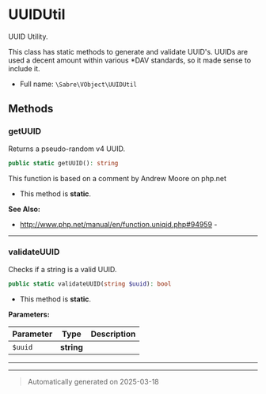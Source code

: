 
# UUIDUtil

UUID Utility.

This class has static methods to generate and validate UUID's.
UUIDs are used a decent amount within various *DAV standards, so it made
sense to include it.

* Full name: `\Sabre\VObject\UUIDUtil`




## Methods


### getUUID

Returns a pseudo-random v4 UUID.

```php
public static getUUID(): string
```

This function is based on a comment by Andrew Moore on php.net

* This method is **static**.








**See Also:**

* http://www.php.net/manual/en/function.uniqid.php#94959 - 

***

### validateUUID

Checks if a string is a valid UUID.

```php
public static validateUUID(string $uuid): bool
```



* This method is **static**.




**Parameters:**

| Parameter | Type | Description |
|-----------|------|-------------|
| `$uuid` | **string** |  |





***


***
> Automatically generated on 2025-03-18
